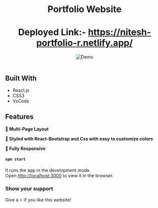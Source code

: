 <div align="center">


# Portfolio Website
# Deployed Link:- https://nitesh-portfolio-r.netlify.app/

</div>

<div align="center">
  <img alt="Demo" src="./Images/readme-img1.png" />
</div>

<br/>

## Built With
- React.js
- CSS3
- VsCode

## Features

**📖 Multi-Page Layout**

**🎨 Styled with React-Bootstrap and Css with easy to customize colors**

**📱 Fully Responsive**

#### `npm start`

It runs the app in the development mode.<br />
Open [http://localhost:3000](http://localhost:3000) to view it in the browser.


### Show your support

Give a ⭐ if you like this website!
